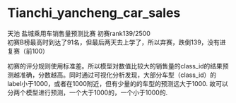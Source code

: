 # Tianchi_yancheng_car_sales
天池 盐城乘用车销售量预测比赛 初赛rank139/2500  
     初赛B榜最高时到达了91名，但最后两天去上学了，所以弃赛，跌倒139，没有进复赛（前100）
     
初赛的评分规则使用标准差。所以模型对数值比较大的销售量的class_id的结果预测越准确，分数越高。同时通过可视化分析发现，大部分车型（class_id）的label小于1000，或者在1000附近，但有少量的的车型的预测远大于1000. 故可以分两个模型进行预测，一个大于1000的，一个小于1000的.
    

